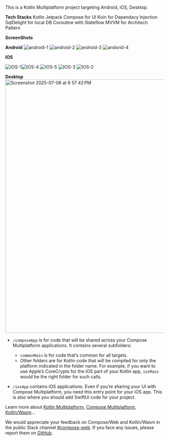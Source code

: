 This is a Kotlin Multiplatform project targeting Android, iOS, Desktop.

**Tech Stacks**
Kotlin
Jetpack Compose for UI
Koin for Dependacy Injection
SqlDelight for local DB
Coroutine with Stateflow
MVVM for Architech Pattern

**ScreenShots**

**Android**
![android-1](https://github.com/user-attachments/assets/df30b1ad-3356-412e-acf5-a8c45621b747)
![android-2](https://github.com/user-attachments/assets/58c507a5-e020-4e50-a350-37c3de781dfd)
![android-3](https://github.com/user-attachments/assets/912d6c29-3a75-4b1b-bde5-c3779453674d)
![andorid-4](https://github.com/user-attachments/assets/d968b89f-2fd1-404f-b69c-279e2a423a0e)

**IOS**

![IOS-1](https://github.com/user-attachments/assets/892347ff-b7f4-4699-bd4b-ef55471b1bd8)![IOS-4](https://github.com/user-attachments/assets/6d881660-2cb5-4bec-a668-7d1335f30447)
![IOS-5](https://github.com/user-attachments/assets/95a04206-1b47-45e1-9f76-937d36f40cfc)
![IOS-3](https://github.com/user-attachments/assets/12a66ae6-0945-4c57-9433-d221ca71b619)
![IOS-2](https://github.com/user-attachments/assets/ccf79175-e1c3-487b-bf86-5fb5e2021e13)

**Desktop**
<img width="803" alt="Screenshot 2025-07-08 at 8 57 42 PM" src="https://github.com/user-attachments/assets/c12173ca-9b58-47a5-85d2-6d520b2fdb2c" />



* `/composeApp` is for code that will be shared across your Compose Multiplatform applications.
  It contains several subfolders:
  - `commonMain` is for code that’s common for all targets.
  - Other folders are for Kotlin code that will be compiled for only the platform indicated in the folder name.
    For example, if you want to use Apple’s CoreCrypto for the iOS part of your Kotlin app,
    `iosMain` would be the right folder for such calls.

* `/iosApp` contains iOS applications. Even if you’re sharing your UI with Compose Multiplatform, 
  you need this entry point for your iOS app. This is also where you should add SwiftUI code for your project.


Learn more about [Kotlin Multiplatform](https://www.jetbrains.com/help/kotlin-multiplatform-dev/get-started.html),
[Compose Multiplatform](https://github.com/JetBrains/compose-multiplatform/#compose-multiplatform),
[Kotlin/Wasm](https://kotl.in/wasm/)…

We would appreciate your feedback on Compose/Web and Kotlin/Wasm in the public Slack channel [#compose-web](https://slack-chats.kotlinlang.org/c/compose-web).
If you face any issues, please report them on [GitHub](https://github.com/JetBrains/compose-multiplatform/issues).
